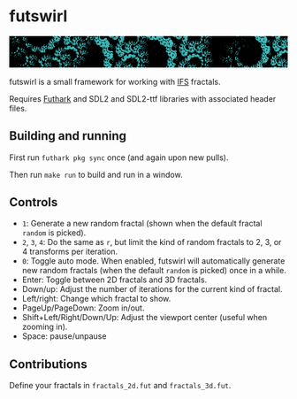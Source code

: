 # futswirl

![Screenshot](swirl.png)

futswirl is a small framework for working with
[IFS](https://en.wikipedia.org/wiki/Iterated_function_system) fractals.

Requires [Futhark](http://futhark-lang.org) and SDL2 and SDL2-ttf
libraries with associated header files.


## Building and running

First run `futhark pkg sync` once (and again upon new pulls).

Then run `make run` to build and run in a window.


## Controls

  - `1`: Generate a new random fractal (shown when the default fractal
    `random` is picked).
  - `2`, `3`, `4`: Do the same as `r`, but limit the kind of random
    fractals to 2, 3, or 4 transforms per iteration.
  - `0`: Toggle auto mode.  When enabled, futswirl will automatically
    generate new random fractals (when the default `random` is picked)
    once in a while.
  - Enter: Toggle between 2D fractals and 3D fractals.
  - Down/up: Adjust the number of iterations for the current kind of
    fractal.
  - Left/right: Change which fractal to show.
  - PageUp/PageDown: Zoom in/out.
  - Shift+Left/Right/Down/Up: Adjust the viewport center (useful when
    zooming in).
  - Space: pause/unpause


## Contributions

Define your fractals in `fractals_2d.fut` and `fractals_3d.fut`.
